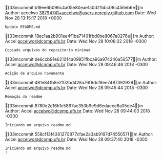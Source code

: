 [33mcommit b19ee6b096c4a05e80eae1a0d21bbc08c456eb6e[m
Author: accelwo <38794741+accelwo@users.noreply.github.com>
Date:   Wed Nov 28 13:15:17 2018 +0000

    Update README.md

[33mcommit 18ec1aa2b901ee4f1ba71401fbd0be8067a0276e[m
Author: Accel <accelwo@dcomp.ufs.br>
Date:   Wed Nov 28 10:08:32 2018 -0300

    Copiado arquivos do repositorio minimax

[33mcommit de6ccb91e621014a09951fbca96a974246a56577[m
Author: Accel <accelwo@dcomp.ufs.br>
Date:   Wed Nov 28 09:46:46 2018 -0300

    Adição de arquivo novamente

[33mcommit 481e84fb8e2f02bd428a76f6dcf8ee7487392929[m
Author: Accel <accelwo@dcomp.ufs.br>
Date:   Wed Nov 28 09:45:44 2018 -0300

    Remoção do readme

[33mcommit 8780e2e16b1c5867ac353b9e9d6edacee8a05de4[m
Author: Accel <accelwo@dcomp.ufs.br>
Date:   Wed Nov 28 09:44:03 2018 -0300

    Iniciando um arquivo readme.md

[33mcommit 558cf13f4361270877cfae2a3ab9167d7455657f[m
Author: Accel <accelwo@dcomp.ufs.br>
Date:   Wed Nov 28 09:37:40 2018 -0300

    Iniciando um arquivo readme.md
    !
